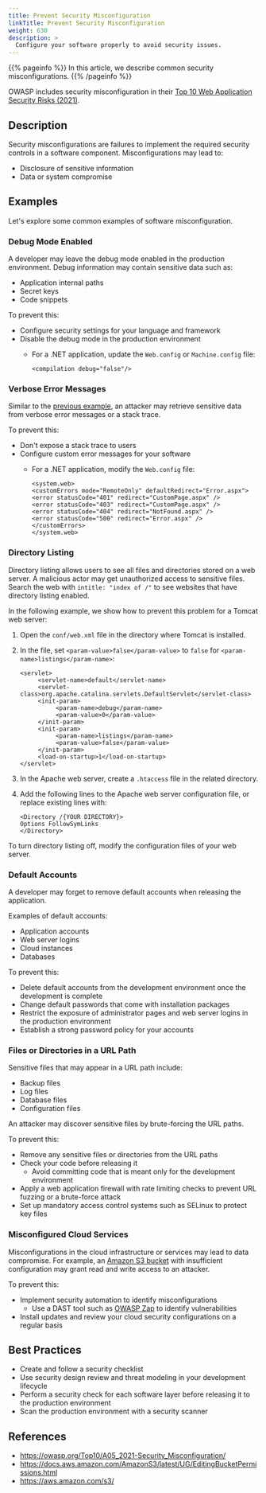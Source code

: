 ```yaml
---
title: Prevent Security Misconfiguration
linkTitle: Prevent Security Misconfiguration
weight: 630
description: >
  Configure your software properly to avoid security issues.
---
```


{{% pageinfo %}}
In this article, we describe common security misconfigurations.
{{% /pageinfo %}}

OWASP includes security misconfiguration in their [Top 10 Web Application Security Risks (2021)](https://owasp.org/www-project-top-ten/).

## Description

Security misconfigurations are failures to implement the required security controls in a software component. Misconfigurations may lead to:

- Disclosure of sensitive information
- Data or system compromise

## Examples

Let's explore some common examples of software misconfiguration.

### Debug Mode Enabled

A developer may leave the debug mode enabled in the production environment. Debug information may contain sensitive data such as:

- Application internal paths
- Secret keys
- Code snippets

To prevent this:

- Configure security settings for your language and framework
- Disable the debug mode in the production environment
     - For a .NET application, update the `Web.config` or `Machine.config` file:

          ```
          <compilation debug="false"/>
          ```

### Verbose Error Messages

Similar to the [previous example](#debug-mode-enabled), an attacker may retrieve sensitive data from verbose error messages or a stack trace.

To prevent this:

- Don't expose a stack trace to users
- Configure custom error messages for your software
     - For a .NET application, modify the `Web.config` file:

          ```
          <system.web>
          <customErrors mode="RemoteOnly" defaultRedirect="Error.aspx">
          <error statusCode="401" redirect="CustomPage.aspx" />
          <error statusCode="403" redirect="CustomPage.aspx" />
          <error statusCode="404" redirect="NotFound.aspx" />
          <error statusCode="500" redirect="Error.aspx" />
          </customErrors>
          </system.web>
          ```

### Directory Listing

Directory listing allows users to see all files and directories stored on a web server. A malicious actor may get unauthorized access to sensitive files. Search the web with `intitle: "index of /"` to see websites that have directory listing enabled.

In the following example, we show how to prevent this problem for a Tomcat web server:

1. Open the `conf/web.xml` file in the directory where Tomcat is installed.

1. In the file, set `<param-value>false</param-value>` to `false` for `<param-name>listings</param-name>`:

     ```
     <servlet>
          <servlet-name>default</servlet-name>
          <servlet-class>org.apache.catalina.servlets.DefaultServlet</servlet-class>
          <init-param>
               <param-name>debug</param-name>
               <param-value>0</param-value>
          </init-param>
          <init-param>
               <param-name>listings</param-name>
               <param-value>false</param-value>
          </init-param>
          <load-on-startup>1</load-on-startup>
     </servlet>
     ```

1. In the Apache web server, create a `.htaccess` file in the related directory.

1. Add the following lines to the Apache web server configuration file, or replace existing lines with:

     ```
     <Directory /{YOUR DIRECTORY}>
     Options FollowSymLinks
     </Directory>
     ```

To turn directory listing off, modify the configuration files of your web server.

### Default Accounts

A developer may forget to remove default accounts when releasing the application.

Examples of default accounts:

- Application accounts
- Web server logins
- Cloud instances
- Databases

To prevent this:

- Delete default accounts from the development environment once the development is complete
- Change default passwords that come with installation packages
- Restrict the exposure of administrator pages and web server logins in the production environment
- Establish a strong password policy for your accounts

### Files or Directories in a URL Path

Sensitive files that may appear in a URL path include:

- Backup files
- Log files
- Database files
- Configuration files

An attacker may discover sensitive files by brute-forcing the URL paths.

To prevent this:

- Remove any sensitive files or directories from the URL paths
- Check your code before releasing it
  - Avoid committing code that is meant only for the development environment
- Apply a web application firewall with rate limiting checks to prevent URL fuzzing or a brute-force attack
- Set up mandatory access control systems such as SELinux to protect key files

### Misconfigured Cloud Services

Misconfigurations in the cloud infrastructure or services may lead to data compromise. For example, an [Amazon S3 bucket](https://aws.amazon.com/s3/) with insufficient configuration may grant read and write access to an attacker.

To prevent this:

- Implement security automation to identify misconfigurations
  - Use a DAST tool such as [OWASP Zap](https://www.zaproxy.org/) to identify vulnerabilities
- Install updates and review your cloud security configurations on a regular basis

## Best Practices

- Create and follow a security checklist
- Use security design review and threat modeling in your development lifecycle
- Perform a security check for each software layer before releasing it to the production environment
- Scan the production environment with a security scanner

## References

- https://owasp.org/Top10/A05_2021-Security_Misconfiguration/
- https://docs.aws.amazon.com/AmazonS3/latest/UG/EditingBucketPermissions.html 
- https://aws.amazon.com/s3/
